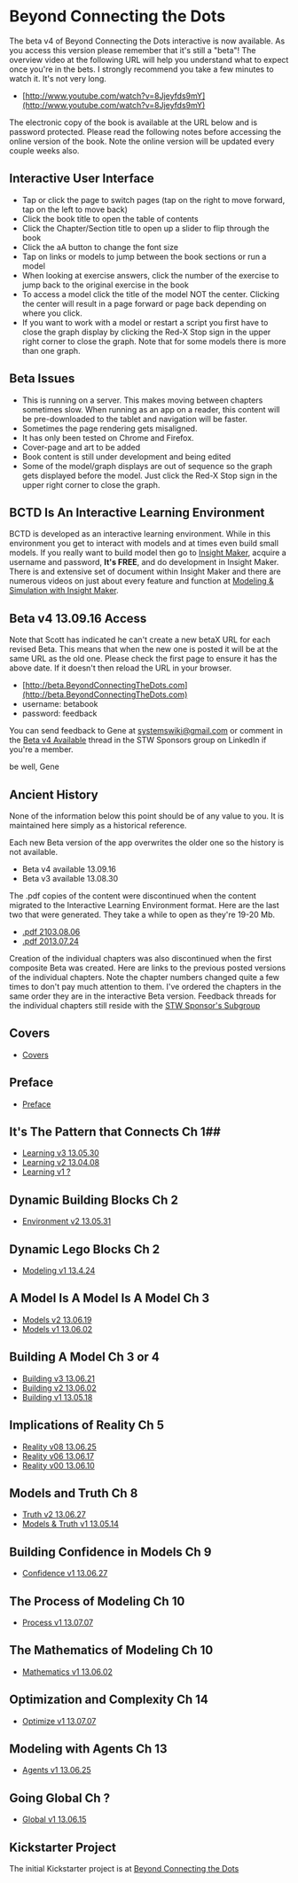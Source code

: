 # Beyond Connecting the Dots #

The beta v4 of Beyond Connecting the Dots interactive is now available. As you access this version please remember that it's still a "beta"! The overview video  at the following URL will help you understand what to expect once you're in the bets. I strongly recommend you take a few minutes to watch it. It's not very long.

* [http://www.youtube.com/watch?v=8Jjeyfds9mY](http://www.youtube.com/watch?v=8Jjeyfds9mY)

The electronic copy of the book is available at the URL below and is password protected. Please read the following notes before accessing the online version of the book. Note the online version will be updated every couple weeks also.

## Interactive User Interface ##

* Tap or click the page to switch pages (tap on the right to move forward, tap on the left to move back) 
* Click the book title to open the table of contents 
* Click the Chapter/Section title to open up a slider to flip through the book 
* Click the aA button to change the font size 
* Tap on links or models to jump between the book sections or run a model 
* When looking at exercise answers, click the number of the exercise to jump back to the original exercise in the book 
* To access a model click the title of the model NOT the center. Clicking the center will result in a page forward or page back depending on where you click. 
* If you want to work with a model or restart a script you first have to close the graph display by clicking the Red-X Stop sign in the upper right corner to close the graph. Note that for some models there is more than one graph. 

## Beta Issues ##

* This is running on a server. This makes moving between chapters sometimes slow. When running as an app on a reader, this content will be pre-downloaded to the tablet and navigation will be faster. 
* Sometimes the page rendering gets misaligned. 
* It has only been tested on Chrome and Firefox. 
* Cover-page and art to be added 
* Book content is still under development and being edited 
* Some of the model/graph displays are out of sequence so the graph gets displayed before the model. Just click the Red-X Stop sign in the upper right corner to close the graph.

## BCTD Is An Interactive Learning Environment ##

BCTD is developed as an interactive learning environment. While in this environment you get to interact with models and at times even build small models. If you really want to build model then go to [Insight Maker](http://insightmaker.com/), acquire a username and password, **It's FREE**, and do development in Insight Maker. There is and extensive set of document within Insight Maker and there are numerous videos on just about every feature and function at [Modeling & Simulation with Insight Maker](http://webbrain.com/u/14xv).

## Beta v4 13.09.16 Access ##

Note that Scott has indicated he can't create a new betaX URL for each revised Beta. This means that when the new one is posted it will be at the same URL as the old one. Please check the first page to ensure it has the above date. If it doesn't then reload the URL in your browser.

* [http://beta.BeyondConnectingTheDots.com](http://beta.BeyondConnectingTheDots.com) 
* username: betabook 
* password: feedback

You can send feedback to Gene at systemswiki@gmail.com or comment in the [Beta v4 Available](http://linkd.in/14WyUzp) thread in the STW Sponsors group on LinkedIn if you're a member.

be well, 
Gene

## Ancient History ##

None of the information below this point should be of any value to you. It is maintained here simply as a historical reference.

Each new Beta version of the app overwrites the older one so the history is not available.

- Beta v4 available 13.09.16
- Beta v3 available 13.08.30

The .pdf copies of the content were discontinued when the content migrated to the Interactive Learning Environment format. Here are the last two that were generated. They take a while to open as they're 19-20 Mb.

- [.pdf 2103.08.06](http://www.systemswiki.org/bctd/Book.pdf)
- [.pdf 2013.07.24](http://www.systemswiki.org/bctd/Book-2013-07-24.pdf)

Creation of the individual chapters was also discontinued when the first composite Beta was created. Here are links to the previous posted versions of the individual chapters. Note the chapter numbers changed quite a few times to don't pay much attention to them. I've ordered the chapters in the same order they are in the interactive Beta version. Feedback threads for the individual chapters still reside with the [STW Sponsor's Subgroup](http://www.linkedin.com/groups?gid=4894041)

## Covers ##
- [Covers](http://www.systemswiki.org/bctd/covers/)

## Preface ##
- [Preface](http://www.systemswiki.org/bctd/Preface/preface.html)

## It's The Pattern that Connects Ch 1##
- [Learning v3 13.05.30](http://www.systemswiki.org/bctd/learning-v3/learning.html)
- [Learning v2 13.04.08](http://www.systemswiki.org/bctd/learning-v2/learning.html)
- [Learning v1 ?](http://www.systemswiki.org/bctd/learning-v1/learning.html)

## Dynamic Building Blocks Ch 2 ##
- [Environment v2 13.05.31](http://www.systemswiki.org/bctd/environment-v2/environment.html)

## Dynamic Lego Blocks Ch 2 ##
- [Modeling v1 13.4.24](http://www.systemswiki.org/bctd/modeling-v1/modeling.html)

## A Model Is A Model Is A Model Ch 3 ##
- [Models v2 13.06.19](http://www.systemswiki.org/bctd/models-v2/models.html)
- [Models v1 13.06.02](http://www.systemswiki.org/bctd/models-v1/models.html)

## Building A Model Ch 3 or 4 ##
- [Building v3 13.06.21](http://www.systemswiki.org/bctd/building-v3/building.html)
- [Building v2 13.06.02](http://www.systemswiki.org/bctd/building-v2/building.html)
- [Building v1 13.05.18](http://www.systemswiki.org/bctd/building-v1/building.html)

## Implications of Reality Ch 5 ##
- [Reality v08 13.06.25](http://www.systemswiki.org/bctd/reality-v08/reality.html)
- [Reality v06 13.06.17](http://www.systemswiki.org/bctd/reality-v06/reality.html)
- [Reality v00 13.06.10](http://www.systemswiki.org/bctd/reality-v0/reality.html)

## Models and Truth Ch 8 ##
- [Truth v2 13.06.27](http://www.systemswiki.org/bctd/truth-v2.pdf)
- [Models & Truth v1 13.05.14](http://www.systemswiki.org/bctd/ModelsAndTruth-v1.pdf)

## Building Confidence in Models Ch 9 ##
- [Confidence v1 13.06.27](http://www.systemswiki.org/bctd/confidence-v1.pdf)

## The Process of Modeling Ch 10 ##
- [Process v1 13.07.07](http://www.systemswiki.org/bctd/process-v1.pdf)

## The Mathematics of Modeling Ch 10 ##
- [Mathematics v1 13.06.02](http://www.systemswiki.org/bctd/mathematics-v1.pdf)

## Optimization and Complexity Ch 14 ##
- [Optimize v1 13.07.07](http://www.systemswiki.org/bctd/optimize-v1.pdf)

## Modeling with Agents Ch 13 ##
- [Agents v1 13.06.25](http://www.systemswiki.org/bctd/agents-v1.pdf)

## Going Global Ch ? #
- [Global v1 13.06.15](http://www.systemswiki.org/bctd/global-v1.pdf)

## Kickstarter Project ##

The initial Kickstarter project is at [Beyond Connecting the Dots](http://www.kickstarter.com/projects/605480326/beyond-connecting-the-dots)